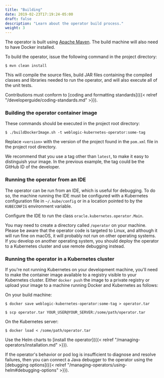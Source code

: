 ```yaml
---
title: "Building"
date: 2019-02-23T17:19:24-05:00
draft: false
description: "Learn about the operator build process."
weight: 3
---
```


The operator is built using [Apache Maven](http://maven.apache.org).  The build machine will also need to have Docker installed.

To build the operator, issue the following command in the project directory:

```shell
$ mvn clean install
```

This will compile the source files, build JAR files containing the compiled classes and libraries needed to run the operator, and will also execute all of the unit tests.

Contributions must conform to [coding and formatting standards]({{< relref "/developerguide/coding-standards.md" >}}).

### Building the operator container image

These commands should be executed in the project root directory:

```shell
$ ./buildDockerImage.sh -t weblogic-kubernetes-operator:some-tag
```

Replace `<version>` with the version of the project found in the `pom.xml` file in the project root directory.

We recommend that you use a tag other than `latest`, to make it easy to distinguish your image.  In the  previous example, the tag could be the GitHub ID of the developer.

### Running the operator from an IDE

The operator can be run from an IDE, which is useful for debugging.  To do so, the machine running the IDE must be configured with a Kubernetes configuration file in `~/.kube/config` or in a location pointed to by the `KUBECONFIG` environment variable.

Configure the IDE to run the class `oracle.kubernetes.operator.Main`.

You may need to create a directory called `/operator` on your machine.  Please be aware that the operator code is targeted to Linux, and although it will run fine on macOS, it will probably not run on other operating systems.  If you develop on another operating system, you should deploy the operator to a Kubernetes cluster and use remote debugging instead.

### Running the operator in a Kubernetes cluster

If you're not running Kubernetes on your development machine, you'll need to make the container image available to a registry visible to your Kubernetes cluster.  Either `docker push` the image to a private registry or upload your image to a machine running Docker and Kubernetes as follows:

On your build machine:
```shell
$ docker save weblogic-kubernetes-operator:some-tag > operator.tar
```
```shell
$ scp operator.tar YOUR_USER@YOUR_SERVER:/some/path/operator.tar
```

On the Kubernetes server:
```shell
$ docker load < /some/path/operator.tar
```

Use the Helm charts to [install the operator]({{< relref "/managing-operators/installation.md" >}}).

If the operator's behavior or pod log is insufficient to diagnose and resolve failures, then you can connect a Java debugger to the operator using the [debugging options]({{< relref "/managing-operators/using-helm#debugging-options" >}}).
